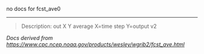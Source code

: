 no docs for fcst_ave0

----

>Description: out   X Y    average X=time step Y=output v2

_Docs derived from <https://www.cpc.ncep.noaa.gov/products/wesley/wgrib2/fcst_ave.html>_